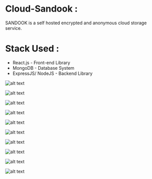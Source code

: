 # Cloud-Sandook :
SANDOOK is a self hosted encrypted and anonymous cloud storage service.


# Stack Used :
- React.js - Front-end Library
- MongoDB - Database System 
- ExpressJS/ NodeJS - Backend Library

![alt text](https://github.com/GaurangShukla/Cloud-Sandook/blob/main/Screenshot%20(129).png?raw=true)

![alt text](https://github.com/GaurangShukla/Cloud-Sandook/blob/main/Screenshot%20(130).png?raw=true)

![alt text](https://github.com/GaurangShukla/Cloud-Sandook/blob/main/Screenshot%20(131).png?raw=true)

![alt text](https://github.com/GaurangShukla/Cloud-Sandook/blob/main/Screenshot%20(132).png?raw=true)

![alt text](https://github.com/GaurangShukla/Cloud-Sandook/blob/main/Screenshot%20(133).png?raw=true)

![alt text](https://github.com/GaurangShukla/Cloud-Sandook/blob/main/Screenshot%20(134).png?raw=true)

![alt text](https://github.com/GaurangShukla/Cloud-Sandook/blob/main/Screenshot%20(135).png?raw=true)

![alt text](https://github.com/GaurangShukla/Cloud-Sandook/blob/main/Screenshot%20(136).png?raw=true)

![alt text](https://github.com/GaurangShukla/Cloud-Sandook/blob/main/Screenshot%20(137).png?raw=true)

![alt text](https://github.com/GaurangShukla/Cloud-Sandook/blob/main/Screenshot%20(138).png?raw=true)



